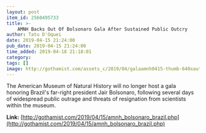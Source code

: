 ```yaml
---
layout: post
item_id: 2560495733
title: >-
    AMNH Backs Out Of Bolsonaro Gala After Sustained Public Outcry
author: Tatu D'Oquei
date: 2019-04-15 21:24:00
pub_date: 2019-04-15 21:24:00
time_added: 2019-04-18 21:18:01
category: 
tags: []
image: http://gothamist.com/assets_c/2019/04/galaamnh0415-thumb-640xauto-1028727.jpeg
---
```


The American Museum of Natural History will no longer host a gala honoring Brazil's far-right president Jair Bolsonaro, following several days of widespread public outrage and threats of resignation from scientists within the museum.

**Link:** [http://gothamist.com/2019/04/15/amnh_bolsonaro_brazil.php](http://gothamist.com/2019/04/15/amnh_bolsonaro_brazil.php)


